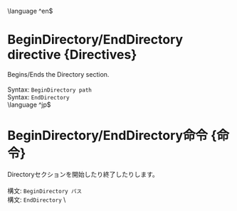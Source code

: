 \language ^en$
# BeginDirectory/EndDirectory directive {Directives}
Begins/Ends the Directory section.\
\
Syntax: `BeginDirectory path` \
Syntax: `EndDirectory` \
\language ^jp$
# BeginDirectory/EndDirectory命令 {命令}
Directoryセクションを開始したり終了したりします。\
\
構文: `BeginDirectory パス` \
構文: `EndDirectory` \
